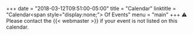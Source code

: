 +++
date = "2018-03-12T09:51:00-05:00"
title = "Calendar"
linktitle = "Calendar<span style=\"display:none;\"> Of Events</span>"
menu = "main"
+++
:warning: Please contact the {{< webmaster >}}
if your event is not listed on this calendar.

